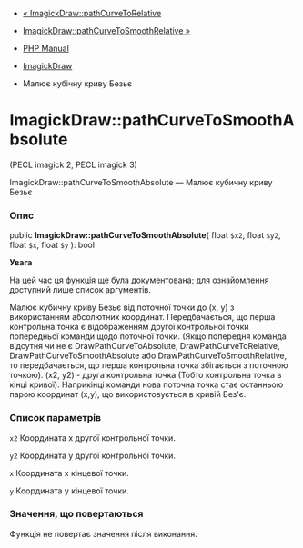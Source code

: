 - [«
ImagickDraw::pathCurveToRelative](imagickdraw.pathcurvetorelative.md)
- [ImagickDraw::pathCurveToSmoothRelative
»](imagickdraw.pathcurvetosmoothrelative.md)

- [PHP Manual](index.md)
- [ImagickDraw](class.imagickdraw.md)
- Малює кубічну криву Безьє

# ImagickDraw::pathCurveToSmoothAbsolute

(PECL imagick 2, PECL imagick 3)

ImagickDraw::pathCurveToSmoothAbsolute — Малює кубичну криву Безьє

### Опис

public **ImagickDraw::pathCurveToSmoothAbsolute**(
float `$x2`,
float `$y2`,
float `$x`,
float `$y`
): bool

**Увага**

На цей час ця функція ще була документована; для
ознайомлення доступний лише список аргументів.

Малює кубичну криву Безьє від поточної точки до (x, y) з
використанням абсолютних координат. Передбачається, що перша
контрольна точка є відображенням другої контрольної точки
попередньої команди щодо поточної точки. (Якщо попередня команда
відсутня чи не є DrawPathCurveToAbsolute,
DrawPathCurveToRelative, DrawPathCurveToSmoothAbsolute або
DrawPathCurveToSmoothRelative, то передбачається, що перша контрольна
точка збігається з поточною точкою). (x2, y2) - друга контрольна точка
(Тобто контрольна точка в кінці кривої). Наприкінці команди нова поточна
точка стає останньою парою координат (x,y), що використовується в кривій
Без'є.

### Список параметрів

`x2`
Координата x другої контрольної точки.

`y2`
Координата у другої контрольної точки.

`x`
Координата x кінцевої точки.

`y`
Координата y кінцевої точки.

### Значення, що повертаються

Функція не повертає значення після виконання.
